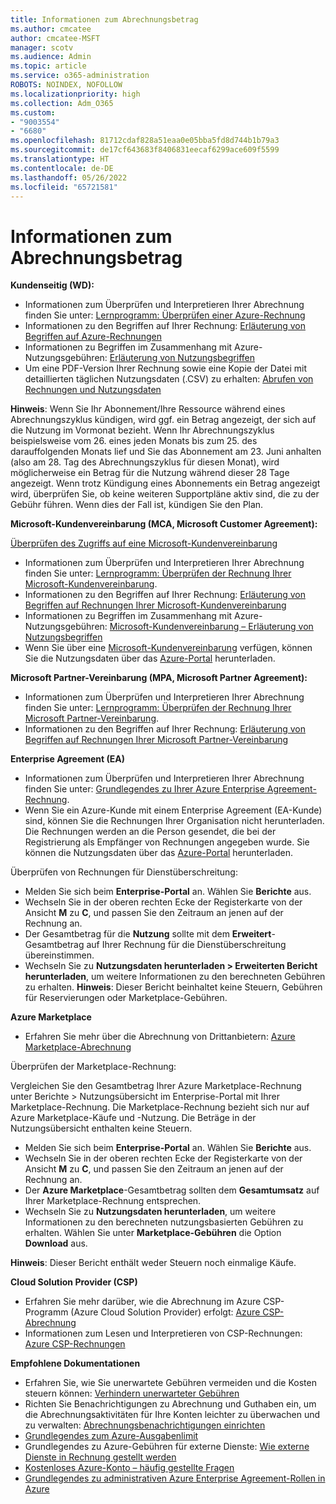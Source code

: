 ```yaml
---
title: Informationen zum Abrechnungsbetrag
ms.author: cmcatee
author: cmcatee-MSFT
manager: scotv
ms.audience: Admin
ms.topic: article
ms.service: o365-administration
ROBOTS: NOINDEX, NOFOLLOW
ms.localizationpriority: high
ms.collection: Adm_O365
ms.custom:
- "9003554"
- "6680"
ms.openlocfilehash: 81712cdaf828a51eaa0e05bba5fd8d744b1b79a3
ms.sourcegitcommit: de17cf643683f8406831eecaf6299ace609f5599
ms.translationtype: HT
ms.contentlocale: de-DE
ms.lasthandoff: 05/26/2022
ms.locfileid: "65721581"
---
```

# <a name="understand-billing-amount"></a>Informationen zum Abrechnungsbetrag

**Kundenseitig (WD):**

- Informationen zum Überprüfen und Interpretieren Ihrer Abrechnung finden Sie unter: [Lernprogramm: Überprüfen einer Azure-Rechnung](https://docs.microsoft.com/azure/cost-management-billing/understand/review-individual-bill?WT.mc_id=Portal-Microsoft_Azure_Support)
- Informationen zu den Begriffen auf Ihrer Rechnung: [Erläuterung von Begriffen auf Azure-Rechnungen](https://docs.microsoft.com/azure/cost-management-billing/understand/understand-invoice?WT.mc_id=Portal-Microsoft_Azure_Support)
- Informationen zu Begriffen im Zusammenhang mit Azure-Nutzungsgebühren: [Erläuterung von Nutzungsbegriffen](https://docs.microsoft.com/azure/cost-management-billing/understand/understand-usage?WT.mc_id=Portal-Microsoft_Azure_Support)
- Um eine PDF-Version Ihrer Rechnung sowie eine Kopie der Datei mit detaillierten täglichen Nutzungsdaten (.CSV) zu erhalten: [Abrufen von Rechnungen und Nutzungsdaten](https://docs.microsoft.com/azure/billing/billing-download-azure-invoice-daily-usage-date?WT.mc_id=Portal-Microsoft_Azure_Support)

**Hinweis**: Wenn Sie Ihr Abonnement/Ihre Ressource während eines Abrechnungszyklus kündigen, wird ggf. ein Betrag angezeigt, der sich auf die Nutzung im Vormonat bezieht. Wenn Ihr Abrechnungszyklus beispielsweise vom 26. eines jeden Monats bis zum 25. des darauffolgenden Monats lief und Sie das Abonnement am 23. Juni anhalten (also am 28. Tag des Abrechnungszyklus für diesen Monat), wird möglicherweise ein Betrag für die Nutzung während dieser 28 Tage angezeigt. Wenn trotz Kündigung eines Abonnements ein Betrag angezeigt wird, überprüfen Sie, ob keine weiteren Supportpläne aktiv sind, die zu der Gebühr führen. Wenn dies der Fall ist, kündigen Sie den Plan.

**Microsoft-Kundenvereinbarung (MCA, Microsoft Customer Agreement):**

[Überprüfen des Zugriffs auf eine Microsoft-Kundenvereinbarung](https://docs.microsoft.com/azure/cost-management-billing/manage/download-azure-invoice-daily-usage-date?WT.mc_id=Portal-Microsoft_Azure_Support#check-access-to-a-microsoft-customer-agreement)

- Informationen zum Überprüfen und Interpretieren Ihrer Abrechnung finden Sie unter: [Lernprogramm: Überprüfen der Rechnung Ihrer Microsoft-Kundenvereinbarung](https://docs.microsoft.com/azure/cost-management-billing/understand/review-customer-agreement-bill?WT.mc_id=Portal-Microsoft_Azure_Support).
- Informationen zu den Begriffen auf Ihrer Rechnung: [Erläuterung von Begriffen auf Rechnungen Ihrer Microsoft-Kundenvereinbarung](https://docs.microsoft.com/azure/cost-management-billing/understand/mca-understand-your-invoice?WT.mc_id=Portal-Microsoft_Azure_Support)
- Informationen zu Begriffen im Zusammenhang mit Azure-Nutzungsgebühren: [Microsoft-Kundenvereinbarung – Erläuterung von Nutzungsbegriffen](https://docs.microsoft.com/azure/cost-management-billing/understand/mca-understand-your-usage?WT.mc_id=Portal-Microsoft_Azure_Support)
- Wenn Sie über eine [Microsoft-Kundenvereinbarung](https://docs.microsoft.com/azure/cost-management-billing/manage/download-azure-invoice-daily-usage-date?WT.mc_id=Portal-Microsoft_Azure_Support#check-access-to-a-microsoft-customer-agreement) verfügen, können Sie die Nutzungsdaten über das [Azure-Portal](https://portal.azure.com/) herunterladen.

**Microsoft Partner-Vereinbarung (MPA, Microsoft Partner Agreement):**

- Informationen zum Überprüfen und Interpretieren Ihrer Abrechnung finden Sie unter: [Lernprogramm: Überprüfen der Rechnung Ihrer Microsoft Partner-Vereinbarung](https://docs.microsoft.com/azure/cost-management-billing/understand/review-partner-agreement-bill?WT.mc_id=Portal-Microsoft_Azure_Support).
- Informationen zu den Begriffen auf Ihrer Rechnung: [Erläuterung von Begriffen auf Rechnungen Ihrer Microsoft Partner-Vereinbarung](https://docs.microsoft.com/azure/cost-management-billing/understand/mpa-invoice-terms?WT.mc_id=Portal-Microsoft_Azure_Support)

**Enterprise Agreement (EA)**

- Informationen zum Überprüfen und Interpretieren Ihrer Abrechnung finden Sie unter: [Grundlegendes zu Ihrer Azure Enterprise Agreement-Rechnung](https://docs.microsoft.com/azure/cost-management-billing/understand/review-enterprise-agreement-bill?WT.mc_id=Portal-Microsoft_Azure_Support).
- Wenn Sie ein Azure-Kunde mit einem Enterprise Agreement (EA-Kunde) sind, können Sie die Rechnungen Ihrer Organisation nicht herunterladen. Die Rechnungen werden an die Person gesendet, die bei der Registrierung als Empfänger von Rechnungen angegeben wurde. Sie können die Nutzungsdaten über das [Azure-Portal](https://portal.azure.com/) herunterladen.

Überprüfen von Rechnungen für Dienstüberschreitung:

- Melden Sie sich beim **Enterprise-Portal** an. Wählen Sie **Berichte** aus.
- Wechseln Sie in der oberen rechten Ecke der Registerkarte von der Ansicht **M** zu **C**, und passen Sie den Zeitraum an jenen auf der Rechnung an.
- Der Gesamtbetrag für die **Nutzung** sollte mit dem **Erweitert**-Gesamtbetrag auf Ihrer Rechnung für die Dienstüberschreitung übereinstimmen.
- Wechseln Sie zu **Nutzungsdaten herunterladen > Erweiterten Bericht herunterladen**, um weitere Informationen zu den berechneten Gebühren zu erhalten. **Hinweis**: Dieser Bericht beinhaltet keine Steuern, Gebühren für Reservierungen oder Marketplace-Gebühren.

**Azure Marketplace**

- Erfahren Sie mehr über die Abrechnung von Drittanbietern: [Azure Marketplace-Abrechnung](https://docs.microsoft.com/azure/billing/billing-understand-your-azure-marketplace-charges?WT.mc_id=Portal-Microsoft_Azure_Support)

Überprüfen der Marketplace-Rechnung:

Vergleichen Sie den Gesamtbetrag Ihrer Azure Marketplace-Rechnung unter Berichte > Nutzungsübersicht im Enterprise-Portal mit Ihrer Marketplace-Rechnung. Die Marketplace-Rechnung bezieht sich nur auf Azure Marketplace-Käufe und -Nutzung. Die Beträge in der Nutzungsübersicht enthalten keine Steuern.

- Melden Sie sich beim **Enterprise-Portal** an. Wählen Sie **Berichte** aus.
- Wechseln Sie in der oberen rechten Ecke der Registerkarte von der Ansicht **M** zu **C**, und passen Sie den Zeitraum an jenen auf der Rechnung an.
- Der **Azure Marketplace**-Gesamtbetrag sollten dem **Gesamtumsatz** auf Ihrer Marketplace-Rechnung entsprechen.
- Wechseln Sie zu **Nutzungsdaten herunterladen**, um weitere Informationen zu den berechneten nutzungsbasierten Gebühren zu erhalten. Wählen Sie unter **Marketplace-Gebühren** die Option **Download** aus. 

**Hinweis**: Dieser Bericht enthält weder Steuern noch einmalige Käufe.

**Cloud Solution Provider (CSP)**

- Erfahren Sie mehr darüber, wie die Abrechnung im Azure CSP-Programm (Azure Cloud Solution Provider) erfolgt: [Azure CSP-Abrechnung](https://docs.microsoft.com/azure/cloud-solution-provider/billing/azure-csp-billing-overview?WT.mc_id=Portal-Microsoft_Azure_Support)
- Informationen zum Lesen und Interpretieren von CSP-Rechnungen: [Azure CSP-Rechnungen](https://docs.microsoft.com/azure/cloud-solution-provider/billing/azure-csp-invoice?WT.mc_id=Portal-Microsoft_Azure_Support)

**Empfohlene Dokumentationen**

- Erfahren Sie, wie Sie unerwartete Gebühren vermeiden und die Kosten steuern können: [Verhindern unerwarteter Gebühren](https://docs.microsoft.com/azure/cost-management-billing/manage/getting-started?WT.mc_id=Portal-Microsoft_Azure_Support)
- Richten Sie Benachrichtigungen zu Abrechnung und Guthaben ein, um die Abrechnungsaktivitäten für Ihre Konten leichter zu überwachen und zu verwalten: [Abrechnungsbenachrichtigungen einrichten](https://docs.microsoft.com/azure/cost-management-billing/costs/cost-mgt-alerts-monitor-usage-spending?WT.mc_id=Portal-Microsoft_Azure_Support)
- [Grundlegendes zum Azure-Ausgabenlimit](https://docs.microsoft.com/azure/cost-management-billing/manage/spending-limit?WT.mc_id=Portal-Microsoft_Azure_Support)
- Grundlegendes zu Azure-Gebühren für externe Dienste: [Wie externe Dienste in Rechnung gestellt werden](https://docs.microsoft.com/azure/cost-management-billing/understand/understand-azure-marketplace-charges?WT.mc_id=Portal-Microsoft_Azure_Support)
- [Kostenloses Azure-Konto – häufig gestellte Fragen](https://azure.microsoft.com/free/free-account-faq/)
- [Grundlegendes zu administrativen Azure Enterprise Agreement-Rollen in Azure](https://docs.microsoft.com/azure/cost-management-billing/manage/understand-ea-roles?WT.mc_id=Portal-Microsoft_Azure_Support)